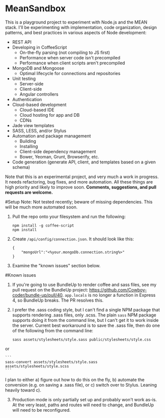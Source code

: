 # MeanSandbox
This is a playground project to experiment with Node.js and the MEAN stack. I'll be experimenting with implementation,
code organization, design patterns, and best practices in various aspects of Node development:
- REST API
- Developing in CoffeeScript 
  - On-the-fly parsing (not compiling to JS first)
  - Performance when server code isn't precompiled
  - Performance when client scripts aren't precompiled
- MongoDB and Mongoose
  - Optimal lifecycle for connections and repositories
- Unit testing
  - Server-side
  - Client-side
  - Angular controllers
- Authentication
- Cloud-based development
  - Cloud-based IDE
  - Cloud hosting for app and DB
  - CDNs
- Jade view templates
- SASS, LESS, and/or Stylus
- Automation and package management
  - Building 
  - Installing 
  - Client-side dependency management
  - Bower, Yeoman, Grunt, Browserify, etc.
- Code generation (generate API, client, and templates based on a given schema)

Note that this is an experimental project, and very much a work in progress. It needs refactoring, bug fixes, and more automation. All these things are high priority and likely to improve soon. **Comments, suggestions, and pull requests are welcome.**

#Setup
Note: Not tested recently; beware of missing dependencies. This will be much more automated soon.

1. Pull the repo onto your filesystem and run the following:

    ```
    npm install -g coffee-script
    npm install
    ```
2. Create `/api/config/connection.json`. It should look like this:

    ```
    {
        "mongoUrl":"<%your.mongoDb.connection.string%>"
    }
    ```
3. Examine the "known issues" section below.

#Known issues
1. If you're going to use BundleUp to render coffee and sass files, see my pull request on the BundleUp project: https://github.com/Cowboy-coder/bundle-up/pull/40. `app.locals` is no longer a function in Express 4, so BundleUp breaks. The PR resolves this.
    
2. I prefer the .sass coding style, but I can't find a single NPM package that supports rendering .sass files, only .scss. The plain `sass` NPM package supports doing it from the command line, but I can't get it to work inside the server. Current best workaround is to save the .sass file, then do one of the following from the command line:

    ```
    sass assets/stylesheets/style.sass public/stylesheets/style.css 
    ```
or

    ```
    sass-convert assets/stylesheets/style.sass assets/stylesheets/style.scss  
    ```
I plan to either 
  a) figure out how to do this on the fly, 
  b) automate the conversion (e.g. on saving a .sass file), or 
  c) switch over to Stylus. 
Leaning heavily toward c).
    
3. Production mode is only partially set up and probably won't work as-is. At the very least, paths and routes will need to change, and BundleUp will need to be reconfigured.
